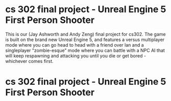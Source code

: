 # cs 302 final project - Unreal Engine 5 First Person Shooter

This is our (Jay Ashworth and Andy Zeng) final project for cs302. The game is built on the brand new Unreal Engine 5, and features a versus multiplayer mode where you can go head to head with a friend over lan and a singleplayer "zombie-esque" mode where you can battle with a NPC AI that will keep respawning and attacking you until you die or get bored - whichever comes first.

# cs 302 final project - Unreal Engine 5 First Person Shooter
